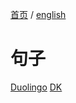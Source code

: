 [首页](https://printjs.github.io/blog) / [english](https://printjs.github.io/blog/docs/english)

# 句子
[Duolingo](https://printjs.github.io/blog/docs/english/Duolingo)
[DK](https://printjs.github.io/blog/docs/english/DK)